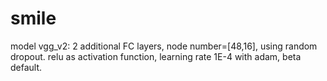 # smile

model vgg_v2:
2 additional FC layers, node number=[48,16], using random dropout. 
relu as activation function,
learning rate 1E-4 with adam, beta default.
